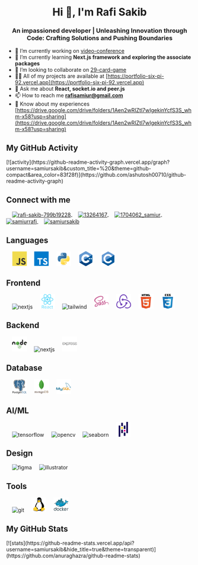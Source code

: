 <h1 align="center">Hi 👋, I'm Rafi Sakib</h1>
<h3 align="center">An impassioned developer | Unleashing Innovation through Code: Crafting Solutions and Pushing Boundaries</h3>


- 🔭 I’m currently working on [video-conference](https://github.com/samiursakib/video-conference)
- 🌱 I’m currently learning **Next.js framework and exploring the associate packages**
- 👯 I’m looking to collaborate on [29-card-game](https://github.com/M0NJURUL/29-card-game)
- 👨‍💻 All of my projects are available at [https://portfolio-six-pi-92.vercel.app](https://portfolio-six-pi-92.vercel.app)
- 💬 Ask me about **React, socket.io and peer.js**
- 📫 How to reach me **rafisamiur@gmail.com**
- 📄 Know about my experiences [https://drive.google.com/drive/folders/1Aen2wRIZtl7wIgekinYcfS3S_whm-x58?usp=sharing](https://drive.google.com/drive/folders/1Aen2wRIZtl7wIgekinYcfS3S_whm-x58?usp=sharing)


<h2>My GitHub Activity</h2>
[![activity](https://github-readme-activity-graph.vercel.app/graph?username=samiursakib&custom_title=%20&theme=github-compact&area_color=83f28f)](https://github.com/ashutosh00710/github-readme-activity-graph)

<h2>Connect with me</h2>
<p>
    &nbsp;&nbsp;&nbsp;
    <a href="https://linkedin.com/in/rafi-sakib-799b19228" target="blank">
        <img align="center" src="https://raw.githubusercontent.com/rahuldkjain/github-profile-readme-generator/master/src/images/icons/Social/linked-in-alt.svg" alt="rafi-sakib-799b19228" height="30" width="30" />
    </a>
    &nbsp;&nbsp;&nbsp;
    <a href="https://stackoverflow.com/users/13264167" target="blank">
        <img align="center" src="https://raw.githubusercontent.com/rahuldkjain/github-profile-readme-generator/master/src/images/icons/Social/stack-overflow.svg" alt="13264167" height="30" width="30" />
    </a>
    &nbsp;&nbsp;&nbsp;
    <a href="https://codeforces.com/profile/1704062_samiur" target="blank">
        <img align="center" src="https://raw.githubusercontent.com/rahuldkjain/github-profile-readme-generator/master/src/images/icons/Social/codeforces.svg" alt="1704062_samiur" height="30" width="30" />
    </a>
    &nbsp;&nbsp;&nbsp;
    <a href="https://www.leetcode.com/samiurrafi" target="blank">
        <img align="center" src="https://raw.githubusercontent.com/rahuldkjain/github-profile-readme-generator/master/src/images/icons/Social/leet-code.svg" alt="samiurrafi" height="30" width="30" />
    </a>
    &nbsp;&nbsp;&nbsp;
    <a href="https://dev.to/samiursakib" target="blank">
        <img align="center" src="https://raw.githubusercontent.com/rahuldkjain/github-profile-readme-generator/master/src/images/icons/Social/devto.svg" alt="samiursakib" height="30" width="30" />
    </a>
</p>



<h2>Languages</h2>
<p>
    &nbsp;&nbsp;&nbsp;
    <img src="https://raw.githubusercontent.com/devicons/devicon/master/icons/javascript/javascript-original.svg" alt="javascript" width="40" height="40"/>
    &nbsp;&nbsp;&nbsp;
    <img src="https://raw.githubusercontent.com/devicons/devicon/master/icons/typescript/typescript-original.svg" alt="typescript" width="40" height="40"/>
    &nbsp;&nbsp;&nbsp;
    <img src="https://raw.githubusercontent.com/devicons/devicon/master/icons/python/python-original.svg" alt="python" width="40" height="40"/>
    &nbsp;&nbsp;&nbsp;
    <img src="https://raw.githubusercontent.com/devicons/devicon/master/icons/cplusplus/cplusplus-original.svg" alt="cplusplus" width="40" height="40"/>
    &nbsp;&nbsp;&nbsp;
    <img src="https://raw.githubusercontent.com/devicons/devicon/master/icons/c/c-original.svg" alt="c" width="40" height="40"/>
</p>

<h2>Frontend</h2>
<p>
    &nbsp;&nbsp;&nbsp;
    <img src="https://cdn.worldvectorlogo.com/logos/nextjs-2.svg" alt="nextjs" width="40" height="40"/>
    &nbsp;&nbsp;&nbsp;
    <img src="https://raw.githubusercontent.com/devicons/devicon/master/icons/react/react-original-wordmark.svg" alt="react" width="40" height="40"/>
    &nbsp;&nbsp;&nbsp;
    <img src="https://www.vectorlogo.zone/logos/tailwindcss/tailwindcss-icon.svg" alt="tailwind" width="40" height="40"/>
    &nbsp;&nbsp;&nbsp;
    <img src="https://raw.githubusercontent.com/devicons/devicon/master/icons/sass/sass-original.svg" alt="sass" width="40" height="40"/>
    &nbsp;&nbsp;&nbsp;
    <img src="https://raw.githubusercontent.com/devicons/devicon/master/icons/redux/redux-original.svg" alt="redux" width="40" height="40"/>
    &nbsp;&nbsp;&nbsp;
    <img src="https://raw.githubusercontent.com/devicons/devicon/master/icons/html5/html5-original-wordmark.svg" alt="html5" width="40" height="40"/>
    &nbsp;&nbsp;&nbsp;
    <img src="https://raw.githubusercontent.com/devicons/devicon/master/icons/css3/css3-original-wordmark.svg" alt="css3" width="40" height="40"/>
</p>

<h2>Backend</h2>
<p>
    &nbsp;&nbsp;&nbsp;
    <img src="https://raw.githubusercontent.com/devicons/devicon/master/icons/nodejs/nodejs-original-wordmark.svg" alt="nodejs" width="40" height="40"/>
    &nbsp;&nbsp;&nbsp;
    <img src="https://cdn.worldvectorlogo.com/logos/nextjs-2.svg" alt="nextjs" width="40" height="40"/>
    &nbsp;&nbsp;&nbsp;
    <img src="https://raw.githubusercontent.com/devicons/devicon/master/icons/express/express-original-wordmark.svg" alt="express" width="40" height="40"/>
</p>

<h2>Database</h2>
<p>
    &nbsp;&nbsp;&nbsp;
    <img src="https://raw.githubusercontent.com/devicons/devicon/master/icons/postgresql/postgresql-original-wordmark.svg" alt="postgresql" width="40" height="40"/>
    &nbsp;&nbsp;&nbsp;
    <img src="https://raw.githubusercontent.com/devicons/devicon/master/icons/mongodb/mongodb-original-wordmark.svg" alt="mongodb" width="40" height="40"/>
    &nbsp;&nbsp;&nbsp;
    <img src="https://raw.githubusercontent.com/devicons/devicon/master/icons/mysql/mysql-original-wordmark.svg" alt="mysql" width="40" height="40"/>
</p>

<h2>AI/ML</h2>
<p>
    &nbsp;&nbsp;&nbsp;
    <img src="https://www.vectorlogo.zone/logos/tensorflow/tensorflow-icon.svg" alt="tensorflow" width="40" height="40"/>
    &nbsp;&nbsp;&nbsp;
    <img src="https://www.vectorlogo.zone/logos/opencv/opencv-icon.svg" alt="opencv" width="40" height="40"/>
    &nbsp;&nbsp;&nbsp;
    <img src="https://seaborn.pydata.org/_images/logo-mark-lightbg.svg" alt="seaborn" width="40" height="40"/>
    &nbsp;&nbsp;&nbsp;
    <img src="https://raw.githubusercontent.com/devicons/devicon/2ae2a900d2f041da66e950e4d48052658d850630/icons/pandas/pandas-original.svg" alt="pandas" width="40" height="40"/>    </a>
</p>

<h2>Design</h2>
<p>
    &nbsp;&nbsp;&nbsp;
    <img src="https://www.vectorlogo.zone/logos/figma/figma-icon.svg" alt="figma" width="40" height="40"/>
    &nbsp;&nbsp;&nbsp;
    <img src="https://www.vectorlogo.zone/logos/adobe_illustrator/adobe_illustrator-icon.svg" alt="illustrator" width="40" height="40"/>
</p>

<h2>Tools</h2>
<p>
    &nbsp;&nbsp;&nbsp;
    <img src="https://www.vectorlogo.zone/logos/git-scm/git-scm-icon.svg" alt="git" width="40" height="40"/>
    &nbsp;&nbsp;&nbsp;
    <img src="https://raw.githubusercontent.com/devicons/devicon/master/icons/linux/linux-original.svg" alt="linux" width="40" height="40"/>
    &nbsp;&nbsp;&nbsp;
    <img src="https://raw.githubusercontent.com/devicons/devicon/master/icons/docker/docker-original-wordmark.svg" alt="docker" width="40" height="40"/>
</p>


<h2>My GitHub Stats</h2>
[![stats](https://github-readme-stats.vercel.app/api?username=samiursakib&hide_title=true&theme=transparent)](https://github.com/anuraghazra/github-readme-stats)
